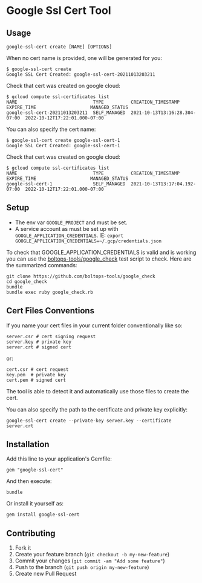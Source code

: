 # Google Ssl Cert Tool

## Usage

    google-ssl-cert create [NAME] [OPTIONS]

When no cert name is provided, one will be generated for you:

    $ google-ssl-cert create
    Google SSL Cert Created: google-ssl-cert-20211013203211

Check that cert was created on google cloud:

    $ gcloud compute ssl-certificates list
    NAME                            TYPE          CREATION_TIMESTAMP             EXPIRE_TIME                    MANAGED_STATUS
    google-ssl-cert-20211013203211  SELF_MANAGED  2021-10-13T13:16:28.304-07:00  2022-10-12T17:22:01.000-07:00

You can also specify the cert name:

    $ google-ssl-cert create google-ssl-cert-1
    Google SSL Cert Created: google-ssl-cert-1

Check that cert was created on google cloud:

    $ gcloud compute ssl-certificates list
    NAME                            TYPE          CREATION_TIMESTAMP             EXPIRE_TIME                    MANAGED_STATUS
    google-ssl-cert-1               SELF_MANAGED  2021-10-13T13:17:04.192-07:00  2022-10-12T17:22:01.000-07:00

## Setup

* The env var `GOOGLE_PROJECT` and must be set.
* A service account as must be set up with `GOOGLE_APPLICATION_CREDENTIALS`. IE: `export GOOGLE_APPLICATION_CREDENTIALS=~/.gcp/credentials.json`

To check that GOOGLE_APPLICATION_CREDENTIALS is valid and is working you can use the [boltops-tools/google_check](https://github.com/boltops-tools/google_check) test script to check. Here are the summarized commands:

    git clone https://github.com/boltops-tools/google_check
    cd google_check
    bundle
    bundle exec ruby google_check.rb

## Cert Files Conventions

If you name your cert files in your current folder conventionally like so:

    server.csr # cert signing request
    server.key # private key
    server.crt # signed cert

or:

    cert.csr # cert request
    key.pem  # private key
    cert.pem # signed cert

The tool is able to detect it and automatically use those files to create the cert.

You can also specify the path to the certificate and private key explicitly:

    google-ssl-cert create --private-key server.key --certificate server.crt

## Installation

Add this line to your application's Gemfile:

    gem "google-ssl-cert"

And then execute:

    bundle

Or install it yourself as:

    gem install google-ssl-cert

## Contributing

1. Fork it
2. Create your feature branch (`git checkout -b my-new-feature`)
3. Commit your changes (`git commit -am "Add some feature"`)
4. Push to the branch (`git push origin my-new-feature`)
5. Create new Pull Request
